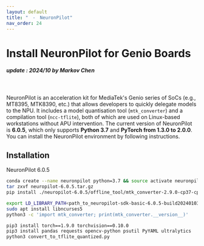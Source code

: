 ```yaml
---
layout: default
title: "　-　NeuronPilot"
nav_order: 24
---
```


# Install NeuronPilot for Genio Boards
##### update : 2024/10 by Markov Chen
<br>

NeuronPilot is an acceleration kit for MediaTek's Genio series of SoCs (e.g., MT8395, MTK8390, etc.) that allows developers to quickly delegate models to the NPU. It includes a model quantisation tool (`mtk_converter`) and a compilation tool (`ncc-tflite`), both of which are used on Linux-based workstations without APU intervention. The current version of NeuronPilot is **6.0.5**, which only supports **Python 3.7** and **PyTorch from 1.3.0 to 2.0.0**. You can install the NeuronPilot environment by following instructions.

## Installation

NeuronPilot 6.0.5

```bash
conda create --name neuronpilot python=3.7 && source activate neuronpilot
tar zxvf neuropilot-6.0.5.tar.gz
pip install ./neuropilot-6.0.5/offline_tool/mtk_converter-2.9.0-cp37-cp37m-manylinux_2_5_x86_64.manylinux1_x86_64.whl

export LD_LIBRARY_PATH<path_to_neuropilot-sdk-basic-6.0.5-build20240103>/neuron_sdk/host/lib
sudo apt install libncurses5
python3 -c 'import mtk_converter; print(mtk_converter.__version__)'
```
```bash
pip3 install torch==1.9.0 torchvision==0.10.0
pip3 install pandas requests opencv-python psutil PyYAML ultralytics
python3 convert_to_tflite_quantized.py
```
